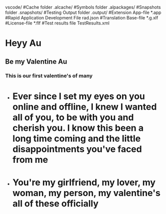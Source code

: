 vscode/
#Cache folder
.alcache/
#Symbols folder
.alpackages/
#Snapshots folder
.snapshots/
#Testing Output folder
.output/
#Extension App-file
*.app
#Rapid Application Development File
rad.json
#Translation Base-file
*.g.xlf
#License-file
*.flf
#Test results file
TestResults.xml

# Heyy Au 

## Be my Valentine Au
### This is our first valentine's of many 

- # Ever since I set my eyes on you online and offline, I knew I wanted all of you, to be with you and cherish you.  I know this been a long time coming and the little disappointments you've faced from me
- # You're my girlfriend, my lover, my woman, my person, my valentine's all of these officially
